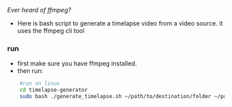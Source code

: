 

*Ever heard of ffmpeg?*

- Here is bash script to generate a timelapse video from a video source. it uses the ffmpeg cli tool



### run
- first make sure you have ffmpeg installed. 
- then run:
```bash
	#run on linux
	cd timelapse-generator
	sudo bash ./generate_timelapse.sh ~/path/to/destination/folder ~/path/to/video/source
```
